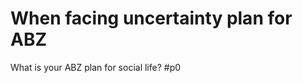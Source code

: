 # When facing uncertainty plan for ABZ
What is your ABZ plan for social life? #p0

<!-- {BearID:61C2E6D7-4EFB-4232-891F-19EF1D8A398E-4922-0000035B8ED2D7C7} -->
